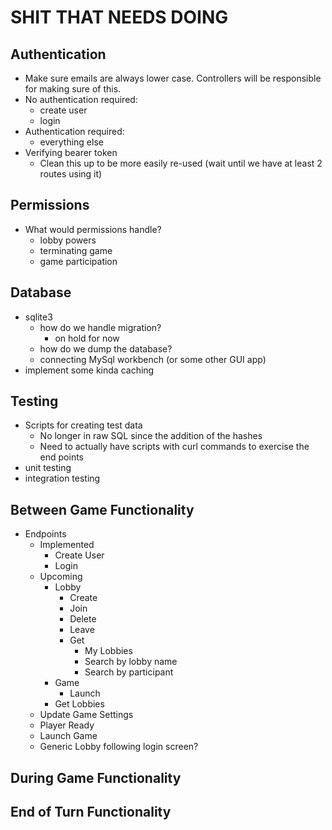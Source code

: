 # SHIT THAT NEEDS DOING

## Authentication

- Make sure emails are always lower case.  Controllers will be responsible for making sure of this.
- No authentication required:
  - create user
  - login
- Authentication required:
  - everything else
- Verifying bearer token
  - Clean this up to be more easily re-used (wait until we have at least 2 routes using it)

## Permissions

- What would permissions handle?
  - lobby powers
  - terminating game
  - game participation

## Database

- sqlite3
  - how do we handle migration?
    - on hold for now
  - how do we dump the database?
  - connecting MySql workbench (or some other GUI app)
- implement some kinda caching

## Testing

- Scripts for creating test data
  - No longer in raw SQL since the addition of the hashes
  - Need to actually have scripts with curl commands to exercise the end points
- unit testing
- integration testing

## Between Game Functionality

- Endpoints
  - Implemented
    - Create User
    - Login
  - Upcoming
    - Lobby
      - Create
      - Join
      - Delete
      - Leave
      - Get
        - My Lobbies
        - Search by lobby name
        - Search by participant
    - Game
      - Launch
    - Get Lobbies
  - Update Game Settings
  - Player Ready
  - Launch Game
  - Generic Lobby following login screen?

## During Game Functionality

## End of Turn Functionality
